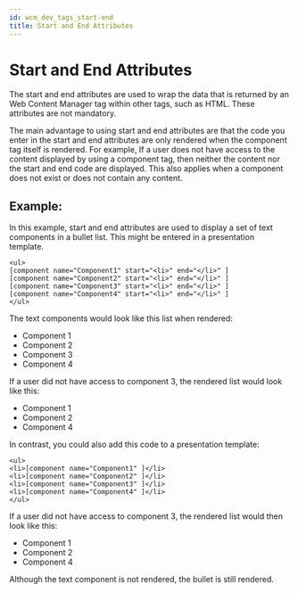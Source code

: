 ```yaml
---
id: wcm_dev_tags_start-end
title: Start and End Attributes
---
```


# Start and End Attributes

The start and end attributes are used to wrap the data that is returned by an Web Content Manager tag within other tags, such as HTML. These attributes are not mandatory.

The main advantage to using start and end attributes are that the code you enter in the start and end attributes are only rendered when the component tag itself is rendered. For example, If a user does not have access to the content displayed by using a component tag, then neither the content nor the start and end code are displayed. This also applies when a component does not exist or does not contain any content.

## Example:

In this example, start and end attributes are used to display a set of text components in a bullet list. This might be entered in a presentation template.

```
<ul>
[component name="Component1" start="<li>" end="</li>" ]
[component name="Component2" start="<li>" end="</li>" ]
[component name="Component3" start="<li>" end="</li>" ]
[component name="Component4" start="<li>" end="</li>" ]
</ul>
```

The text components would look like this list when rendered:

-   Component 1
-   Component 2
-   Component 3
-   Component 4

If a user did not have access to component 3, the rendered list would look like this:

-   Component 1
-   Component 2
-   Component 4

In contrast, you could also add this code to a presentation template:

```
<ul>
<li>[component name="Component1" ]</li>
<li>[component name="Component2" ]</li>
<li>[component name="Component3" ]</li>
<li>[component name="Component4" ]</li>
</ul>
```

If a user did not have access to component 3, the rendered list would then look like this:

-   Component 1
-   Component 2
-   Component 4

Although the text component is not rendered, the bullet is still rendered.

